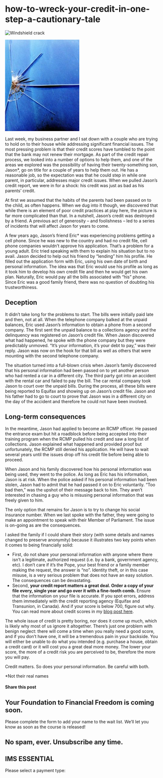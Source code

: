 # how-to-wreck-your-credit-in-one-step-a-cautionary-tale
![Windshield crack](https://yourfinanciallaunchpad.com/wp-content/uploads/elementor/thumbs/Windshield-crack-qdc6cqrbkvkqbvm1juw1iusf84sbync09asazw9q4o.jpg "SANYO DIGITAL CAMERA")

![](attachments/Windshield-crack-244x300.jpg)

Last week, my business partner and I sat down with a couple who are trying to hold on to their house while addressing significant financial issues. The most pressing problem is that their credit scores have tumbled to the point that the bank may not renew their mortgage. As part of the credit repair process, we looked into a number of options to help them, and one of the areas we explored was the possibility of having their twenty-something son, Jason\*, go on title for a couple of years to help them out. He has a reasonable job, so the expectation was that he could step in while one parent, in particular, addresses major credit issues. When we pulled Jason’s credit report, we were in for a shock: his credit was just as bad as his parents’ credit.

At first we assumed that the habits of the parents had been passed on to the child, as often happens. When we dug into it though, we discovered that while there is an element of poor credit practices at play here, the picture is far more complicated than that. In a nutshell, Jason’s credit was destroyed by a friend. A previous act of generosity – and foolishness – led to a series of incidents that will affect Jason for years to come.

A few years ago, Jason’s friend Eric\* was experiencing problems getting a cell phone. Since he was new to the country and had no credit file, cell phone companies wouldn’t approve his application. That’s a problem for a young adult. Eric tried speaking with them to explain his situation but to no avail. Jason decided to help out his friend by “lending” him his profile. He filled out the application form with Eric, using his own date of birth and personal information. The idea was that Eric would use his profile as long as it took him to develop his own credit file and then he would get his own plan. Naturally, Eric would pay all the bills associated with “his” phone. Since Eric was a good family friend, there was no question of doubting his trustworthiness.

## Deception

It didn’t take long for the problems to start. The bills were initially paid late and then, not at all. When the telephone company balked at the unpaid balances, Eric used Jason’s information to obtain a phone from a second company. The first sent the unpaid balance to a collections agency and the delinquency was registered on Jason’s credit file. When Jason discovered what had happened, he spoke with the phone company but they were predictably unmoved. “It’s your information, it’s your debt to pay,” was their reply. Jason was now on the hook for that bill as well as others that were mounting with the second telephone company.

The situation turned into a full-blown crisis when Jason’s family discovered that his personal information had been passed on to yet another person who had rented a car in a different city. The third party got into an accident with the rental car and failed to pay the bill. The car rental company took Jason to court over the unpaid bills. During the process, all these bills were being reported to Equifax and showing up on Jason’s credit file. Jason and his father had to go to court to prove that Jason was in a different city on the day of the accident and therefore he could not have been involved.

## Long-term consequences

In the meantime, Jason had applied to become an RCMP officer. He passed the entrance exam but hit a roadblock before being accepted into their training program when the RCMP pulled his credit and saw a long list of collections. Jason explained what happened and provided proof but unfortunately, the RCMP still denied his application. He will have to wait several years until the issues drop off his credit file before being able to proceed.

When Jason and his family discovered how his personal information was being used, they went to the police. As long as Eric has his information, Jason is at risk. When the police asked if his personal information had been stolen, Jason had to admit that he had passed it on to Eric voluntarily. “Too bad then,” was the upshot of their message back to him. They aren’t interested in chasing a guy who is misusing personal information that was freely given to him.

The only option that remains for Jason is to try to change his social insurance number. When we last spoke with the father, they were going to make an appointment to speak with their Member of Parliament. The issue is on-going as are the consequences.

I asked the family if I could share their story (with some details and names changed to preserve anonymity) because it illustrates two key points when it comes to being financially solid:

- First, do not share your personal information with anyone where there isn’t a legitimate, authorized request (i.e. by a bank, government agency, etc). I don’t care if it’s the Pope, your best friend or a family member making the request, the answer is “no”. Identity theft, or in this case misuse, is a very serious problem that does not have an easy solution. The consequences can be devastating.
- Second, **your credit report matters a great deal. Order a copy of your file every, single year and go over it with a fine-tooth comb.** Ensure that the information on your file is accurate. If you spot errors, address them immediately with the credit reporting agency (Equifax and Transunion, in Canada). And if your score is below 700, figure out why. You can read more about credit scores in my [blog post here](https://yflmainprod.wpengine.com/2017/03/ladies-whats-your-score/).

The whole issue of credit is pretty boring, nor does it come up much, which is likely why most of us ignore it altogether. There’s just one problem with benign neglect: there will come a time when you really need a good score, and if you don’t have one, it will be a tremendous pain in your backside. You will either be unable to do what you intended (e.g. purchase a house, obtain a credit card) or it will cost you a great deal more money. The lower your score, the more of a credit risk you are perceived to be, therefore the more you will pay.

Credit matters. So does your personal information. Be careful with both.

\*Not their real names

#### Share this post

## Your Foundation to Financial Freedom is coming soon.

Please complete the form to add your name to the wait list. We’ll let you know as soon as the course is released!

## No spam, ever. Unsubscribe any time.

## IMS ESSENTIAL

Please select a payment type: